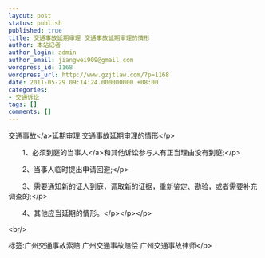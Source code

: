 ```yaml
---
layout: post
status: publish
published: true
title: 交通事故延期审理 交通事故延期审理的情形
author: 本站记者
author_login: admin
author_email: jiangwei909@gmail.com
wordpress_id: 1168
wordpress_url: http://www.gzjtlaw.com/?p=1168
date: 2011-05-29 09:14:24.000000000 +08:00
categories:
- 交通诉讼
tags: []
comments: []
---
```

<p><p><a>交通事故<&#47;a>延期审理 交通事故延期审理的情形<&#47;p><p><p>　　1、必须到庭的<a>当事人<&#47;a>和其他诉讼参与人有正当理由没有到庭;<&#47;p><p>　　2、当事人临时提出申请回避;<&#47;p><p>　　3、需要通知新的证人到庭，调取新的证据，重新鉴定、勘验，或者需要补充调查的;<&#47;p><p>　　4、其他应当延期的情形。<&#47;p><&#47;p><&#47;p><br&#47;><p>标签:广州交通事故索赔 广州交通事故赔偿 广州交通事故律师<&#47;p>
